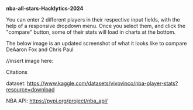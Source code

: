 **nba-all-stars-Hacklytics-2024**


You can enter 2 different players in their respective input fields, with the help of a responsive dropdown menu. Once you select them, and click the "compare" button, some of their stats will load in charts at the bottom.

The below image is an updated screenshot of what it looks like to compare DeAaron Fox and Chris Paul

//insert image here:

Citations

dataset: https://www.kaggle.com/datasets/vivovinco/nba-player-stats?resource=download

NBA API: https://pypi.org/project/nba_api/
